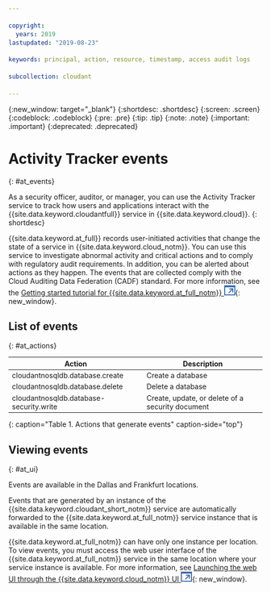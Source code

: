 ```yaml
---

copyright:
  years: 2019
lastupdated: "2019-08-23"

keywords: principal, action, resource, timestamp, access audit logs

subcollection: cloudant

---
```


{:new_window: target="_blank"}
{:shortdesc: .shortdesc}
{:screen: .screen}
{:codeblock: .codeblock}
{:pre: .pre}
{:tip: .tip}
{:note: .note}
{:important: .important}
{:deprecated: .deprecated}

<!-- Acrolinx: 2017-05-10 -->

# Activity Tracker events
{: #at_events}

As a security officer, auditor, or manager, you can use the Activity Tracker service to track how users and applications interact with the {{site.data.keyword.cloudantfull}} service in {{site.data.keyword.cloud}}.
{: shortdesc}

{{site.data.keyword.at_full}} records user-initiated activities that change the state of a service in {{site.data.keyword.cloud_notm}}. You can use this service to investigate abnormal activity and critical actions and to comply with regulatory audit requirements. In addition, you can be alerted about actions as they happen. The events that are collected comply with the Cloud Auditing Data Federation (CADF) standard. For more information, see the [Getting started tutorial for {{site.data.keyword.at_full_notm}} ![External link icon](../images/launch-glyph.svg "External link icon")](/docs/services/Activity-Tracker-with-LogDNA?topic=logdnaat-getting-started#getting-started){: new_window}.

## List of events
{: #at_actions}


Action | Description
-------|------------
cloudantnosqldb.database.create | Create a database
cloudantnosqldb.database.delete | Delete a database
cloudantnosqldb.database-security.write | Create, update, or delete of a security document 
{: caption="Table 1. Actions that generate events" caption-side="top"}

## Viewing events
{: #at_ui}

Events are available in the Dallas and Frankfurt locations. 

Events that are generated by an instance of the {{site.data.keyword.cloudant_short_notm}} service are automatically forwarded to the {{site.data.keyword.at_full_notm}} service instance that is available in the same location. 

{{site.data.keyword.at_full_notm}} can have only one instance per location. To view events, you must access the web user interface of the {{site.data.keyword.at_full_notm}} service in the same location where your service instance is available. For more information, see [Launching the web UI through the {{site.data.keyword.cloud_notm}} UI ![External link icon](../images/launch-glyph.svg "External link icon")](/docs/services/Activity-Tracker-with-LogDNA?topic=logdnaat-launch#launch_step2){: new_window}.
